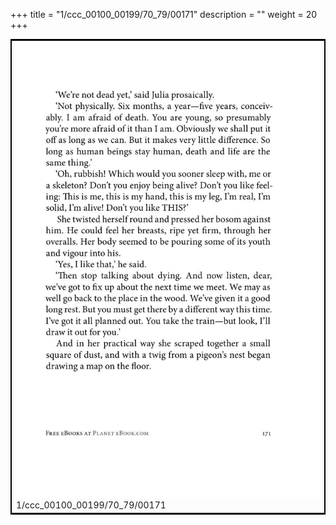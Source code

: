 +++
title = "1/ccc_00100_00199/70_79/00171"
description = ""
weight = 20
+++

<table style="border:2px solid black;max-width:800px;max-height:800px;" 
><tr><td>
<img class="center-fit-jpg"
src="/jpg_/out_jpg_1984__171.jpg">
1/ccc_00100_00199/70_79/00171
</img></td></tr></table>
